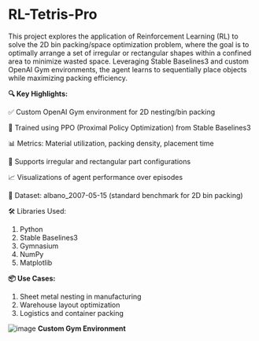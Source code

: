 # RL-Tetris-Pro

This project explores the application of Reinforcement Learning (RL) to solve the 2D bin packing/space optimization problem, where the goal is to optimally arrange a set of irregular or rectangular shapes within a confined area to minimize wasted space. Leveraging Stable Baselines3 and custom OpenAI Gym environments, the agent learns to sequentially place objects while maximizing packing efficiency.

**🔍 Key Highlights:**

✅ Custom OpenAI Gym environment for 2D nesting/bin packing

🧠 Trained using PPO (Proximal Policy Optimization) from Stable Baselines3

📊 Metrics: Material utilization, packing density, placement time

🧩 Supports irregular and rectangular part configurations

📈 Visualizations of agent performance over episodes

📂 Dataset: albano_2007-05-15 (standard benchmark for 2D bin packing)

🛠️ Libraries Used:
1. Python
2. Stable Baselines3
3. Gymnasium
4. NumPy
5. Matplotlib

**📦 Use Cases:**
1. Sheet metal nesting in manufacturing
2. Warehouse layout optimization
3. Logistics and container packing

![image](https://github.com/user-attachments/assets/070b71da-949b-4169-a53c-e4e3c5b182f0)
**Custom Gym Environment**
